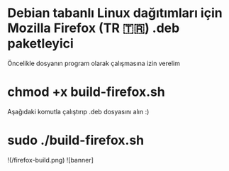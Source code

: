 # Debian tabanlı Linux dağıtımları için Mozilla Firefox (TR 🇹🇷) .deb paketleyici

Öncelikle dosyanın program olarak çalışmasına izin verelim
# chmod +x build-firefox.sh 

Aşağıdaki komutla çalıştırıp .deb dosyasını alın :)
# sudo ./build-firefox.sh 


!(/firefox-build.png)
![banner]


